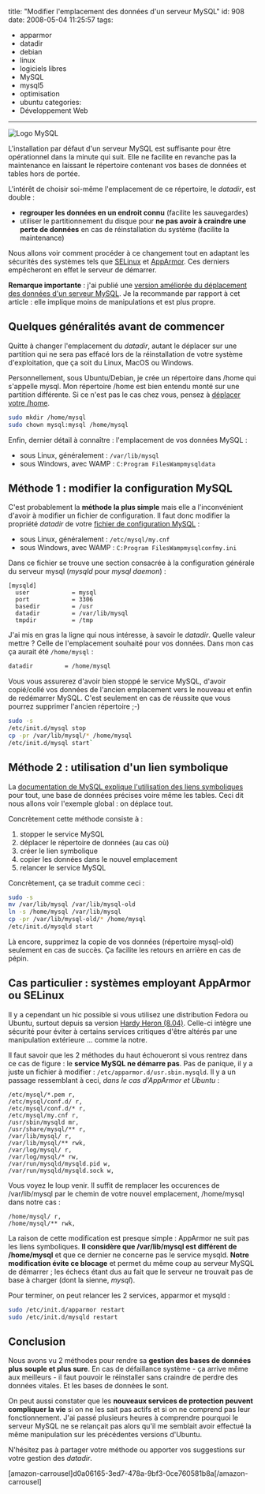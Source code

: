 title: "Modifier l'emplacement des données d'un serveur MySQL"
id: 908
date: 2008-05-04 11:25:57
tags:
- apparmor
- datadir
- debian
- linux
- logiciels libres
- MySQL
- mysql5
- optimisation
- ubuntu
categories:
- Développement Web
---

![Logo MySQL](/images/2007/08/powered-by-mysql-167x86.png)

L'installation par défaut d'un serveur MySQL est suffisante pour être opérationnel dans la minute qui suit. Elle ne facilite en revanche pas la maintenance en laissant le répertoire contenant vos bases de données et tables hors de portée.

L'intérêt de choisir soi-même l'emplacement de ce répertoire, le _datadir_, est double :

*   **regrouper les données en un endroit connu** (facilite les sauvegardes)
*   utiliser le partitionnement du disque pour **ne pas avoir à craindre une perte de données** en cas de réinstallation du système (facilite la maintenance)

Nous allons voir comment procéder à ce changement tout en adaptant les sécurités des systèmes tels que [SELinux](http://fedoraproject.org/wiki/SELinux) et [AppArmor](http://www.novell.com/linux/security/apparmor/). Ces derniers empêcheront en effet le serveur de démarrer.

<!--more-->

**Remarque importante** : j'ai publié une [version améliorée du déplacement des données d'un serveur MySQL](https://oncletom.io/2008/12/11/configuration-apache-mysql-php-symlinks/). Je la recommande par rapport à cet article : elle implique moins de manipulations et est plus propre.

## Quelques généralités avant de commencer

Quitte à changer l'emplacement du _datadir_, autant le déplacer sur une partition qui ne sera pas effacé lors de la réinstallation de votre système d'exploitation, que ça soit du Linux, MacOS ou Windows.

Personnellement, sous Ubuntu/Debian, je crée un répertoire dans /home qui s'appelle mysql. Mon répertoire /home est bien entendu monté sur une partition différente. Si ce n'est pas le cas chez vous, pensez à [déplacer votre /home](http://doc.ubuntu-fr.org/installation/deplacer_home).

```bash
sudo mkdir /home/mysql
sudo chown mysql:mysql /home/mysql
```

Enfin, dernier détail à connaître : l'emplacement de vos données MySQL :

*   sous Linux, généralement : `/var/lib/mysql`
*   sous Windows, avec WAMP : `C:Program FilesWampmysqldata`

## Méthode 1 : modifier la configuration MySQL

C'est probablement la **méthode la plus simple** mais elle a l'inconvénient d'avoir à modifier un fichier de configuration. Il faut donc modifier la propriété _datadir_ de votre [fichier de configuration MySQL](http://dev.mysql.com/doc/refman/5.1/en/option-files.html) :

*   sous Linux, généralement : `/etc/mysql/my.cnf`
*   sous Windows, avec WAMP : `C:Program FilesWampmysqlconfmy.ini`

Dans ce fichier se trouve une section consacrée à la configuration générale du serveur mysql (_mysqld_ pour _mysql daemon_) :

```
[mysqld]
  user            = mysql
  port            = 3306
  basedir         = /usr
  datadir         = /var/lib/mysql
  tmpdir          = /tmp
```

J'ai mis en gras la ligne qui nous intéresse, à savoir le _datadir_.
Quelle valeur mettre ? Celle de l'emplacement souhaité pour vos données. Dans mon cas ça aurait été `/home/mysql` :

```bash
datadir         = /home/mysql
```

Vous vous assurerez d'avoir bien stoppé le service MySQL, d'avoir copié/collé vos données de l'ancien emplacement vers le nouveau et enfin de redémarrer MySQL. C'est seulement en cas de réussite que vous pourrez supprimer l'ancien répertoire ;-)

```bash
sudo -s
/etc/init.d/mysql stop
cp -pr /var/lib/mysql/* /home/mysql
/etc/init.d/mysql start`
```

## Méthode 2 : utilisation d'un lien symbolique

La [documentation de MySQL explique l'utilisation des liens symboliques](http://dev.mysql.com/doc/refman/5.1/en/symbolic-links.html) pour tout, une base de données précises voire même les tables. Ceci dit nous allons voir l'exemple global : on déplace tout.

Concrètement cette méthode consiste à :

1.  stopper le service MySQL
2.  déplacer le répertoire de données (au cas où)
3.  créer le lien symbolique
4.  copier les données dans le nouvel emplacement
5.  relancer le service MySQL

Concrètement, ça se traduit comme ceci :

```bash
sudo -s
mv /var/lib/mysql /var/lib/mysql-old
ln -s /home/mysql /var/lib/mysql
cp -pr /var/lib/mysql-old/* /home/mysql
/etc/init.d/mysqld start
```

Là encore, supprimez la copie de vos données (répertoire mysql-old) seulement en cas de succès. Ça facilite les retours en arrière en cas de pépin.

## Cas particulier : systèmes employant AppArmor ou SELinux

Il y a cependant un hic possible si vous utilisez une distribution Fedora ou Ubuntu, surtout depuis sa version [Hardy Heron (8.04)](http://doc.ubuntu-fr.org/hardy). Celle-ci intègre une sécurité pour éviter à certains services critiques d'être altérés par une manipulation extérieure ... comme la notre.

Il faut savoir que les 2 méthodes du haut échoueront si vous rentrez dans ce cas de figure : le **service MySQL ne démarre pas**.
Pas de panique, il y a juste un fichier à modifier : `/etc/apparmor.d/usr.sbin.mysqld`. Il y a un passage ressemblant à ceci, _dans le cas d'AppArmor et Ubuntu_ :

```
/etc/mysql/*.pem r,
/etc/mysql/conf.d/ r,
/etc/mysql/conf.d/* r,
/etc/mysql/my.cnf r,
/usr/sbin/mysqld mr,
/usr/share/mysql/** r,
/var/lib/mysql/ r,
/var/lib/mysql/** rwk,
/var/log/mysql/ r,
/var/log/mysql/* rw,
/var/run/mysqld/mysqld.pid w,
/var/run/mysqld/mysqld.sock w,
```

Vous voyez le loup venir. Il suffit de remplacer les occurences de /var/lib/mysql par le chemin de votre nouvel emplacement, /home/mysql dans notre cas :
```
/home/mysql/ r,
/home/mysql/** rwk,
```

La raison de cette modification est presque simple : AppArmor ne suit pas les liens symboliques. **Il considère que /var/lib/mysql est différent de /home/mysql** et que ce dernier ne concerne pas le service mysqld.
**Notre modification évite ce blocage** et permet du même coup au serveur MySQL de démarrer ; les échecs étant dus au fait que le serveur ne trouvait pas de base à charger (dont la sienne, _mysql_).

Pour terminer, on peut relancer les 2 services, apparmor et mysqld :

```bash
sudo /etc/init.d/apparmor restart
sudo /etc/init.d/mysqld restart
```

## Conclusion

Nous avons vu 2 méthodes pour rendre sa **gestion des bases de données plus souple et plus sure**. En cas de défaillance système - ça arrive même aux meilleurs - il faut pouvoir le réinstaller sans craindre de perdre des données vitales. Et les bases de données le sont.

On peut aussi constater que les **nouveaux services de protection peuvent compliquer la vie** si on ne les sait pas actifs et si on ne comprend pas leur fonctionnement. J'ai passé plusieurs heures à comprendre pourquoi le serveur MySQL ne se relançait pas alors qu'il me semblait avoir effectué la même manipulation sur les précédentes versions d'Ubuntu.

N'hésitez pas à partager votre méthode ou apporter vos suggestions sur votre gestion des _datadir_.

[amazon-carrousel]d0a06165-3ed7-478a-9bf3-0ce760581b8a[/amazon-carrousel]